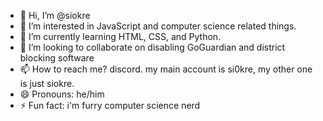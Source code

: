 - 👋 Hi, I’m @siokre
- 👀 I’m interested in JavaScript and computer science related things.
- 🌱 I’m currently learning HTML, CSS, and Python.
- 💞️ I’m looking to collaborate on disabling GoGuardian and district blocking software
- 📫 How to reach me? discord. my main account is si0kre, my other one is just siokre.
- 😄 Pronouns: he/him
- ⚡ Fun fact: i'm furry computer science nerd

<!---
siokre/siokre is a ✨ special ✨ repository because its `README.md` (this file) appears on your GitHub profile.
You can click the Preview link to take a look at your changes.
--->
